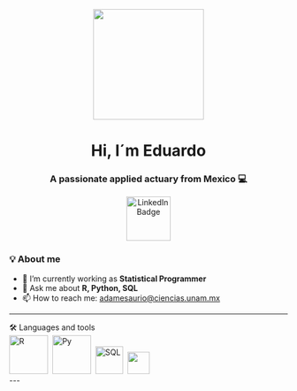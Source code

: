 <div id="header" align="center">
  <img src="https://www.cloudyml.com/wp-content/uploads/2022/06/1ca74946ed770bb635e4de4711bd861f.gif" width = "200" />
  <h1 align = "center" >Hi, I´m Eduardo </h1>
  <h3 align = "center" >A passionate applied actuary from Mexico 💻 </h3> 
</div>
  
<div id="badges" align="center">
  <a href = "https://www.linkedin.com/in/eduardo-adame-s/" >
     <img src="https://cdn.dribbble.com/users/1525393/screenshots/6420056/comp_4.gif"  width = "80" 
          alt= "LinkedIn Badge"/>
  </a>
 </div>

###  💡 About me

* 🔭 I’m currently working as **Statistical Programmer** 
* 💬 Ask me about **R, Python, SQL**
* 📫 How to reach me: adamesaurio@ciencias.unam.mx
---

<div align ="left"
  <h3> 🛠 Languages and tools </h3>
     <div>
          <img src="https://i.ytimg.com/vi/9-RrkJQQYqY/maxresdefault.jpg" title="RStudio" alt="R" width="70" heigth="40"/>&nbsp;
          <img src="https://wallpapercave.com/dwp1x/wp8042506.jpg" title="Python" alt="Py" width="70" heigth="45"/>&nbsp;
          <img src="https://www.tshirtgeek.com.br/wp-content/uploads/2021/09/com037-scaled.jpg" title="SQL" alt="SQL" width="50" heigth="30"/>&nbsp;
          <img src="" title="" alt="" width="40" heigth="40"/>&nbsp;
     </div>
</div>     
---
